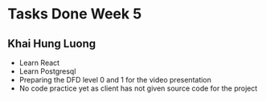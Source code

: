 # Tasks Done Week 5
## Khai Hung Luong

- Learn React
- Learn Postgresql
- Preparing the DFD level 0 and 1 for the video presentation
- No code practice yet as client has not given source code for the project

